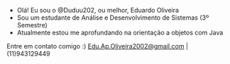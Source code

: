 - Olá! Eu sou o @Duduu202, ou melhor, Eduardo Oliveira
- Sou um estudante de Análise e Desenvolvimento de Sistemas (3º Semestre)
- Atualmente estou me aprofundando na orientação a objetos com Java

Entre em contato comigo :)
Edu.Ap.Oliveira2002@gmail.com  |  (11)943129449

